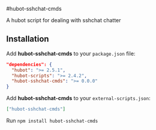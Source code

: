 #hubot-sshchat-cmds

A hubot script for dealing with sshchat chatter

## Installation

Add **hubot-sshchat-cmds** to your `package.json` file:

```json
"dependencies": {
  "hubot": ">= 2.5.1",
  "hubot-scripts": ">= 2.4.2",
  "hubot-sshchat-cmds": ">= 0.0.0"
}
```

Add **hubot-sshchat-cmds** to your `external-scripts.json`:

```json
["hubot-sshchat-cmds"]
```

Run `npm install hubot-sshchat-cmds`
